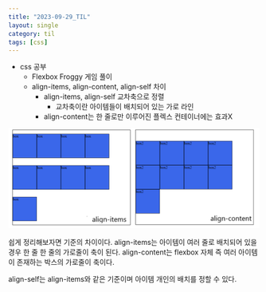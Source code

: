 ```yaml
---
title: "2023-09-29_TIL"
layout: single
category: til
tags: [css]
---
```


- css 공부
  - Flexbox Froggy 게임 풀이
  - align-items, align-content, align-self 차이
    - align-items, align-self 교차축으로 정렬
      - 교차축이란 아이템들이 배치되어 있는 가로 라인
    - align-content는 한 줄로만 이루어진 플렉스 컨테이너에는 효과X

<img src="/assets/images/flexbox-align.PNG" alt="flexbox">

쉽게 정리해보자면 기준의 차이이다.
align-items는 아이템이 여러 줄로 배치되어 있을 경우 한 줄 한 줄의 가로줄이 축이 된다.
align-content는 flexbox 자체 즉 여러 아이템이 존재하는 박스의 가로줄이 축이다.

align-self는 align-items와 같은 기준이며 아이템 개인의 배치를 정할 수 있다.